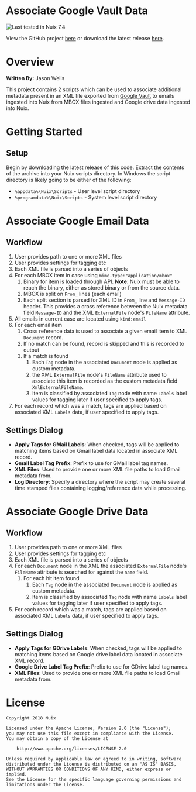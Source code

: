 
Associate Google Vault Data
===========================

![Last tested in Nuix 7.4](https://img.shields.io/badge/Nuix-7.4-green.svg)

View the GitHub project [here](https://github.com/Nuix/Associate-Google-Vault-Data) or download the latest release [here](https://github.com/Nuix/Associate-Google-Vault-Data/releases).

# Overview

**Written By:** Jason Wells

This project contains 2 scripts which can be used to associate additional metadata present in an XML file exported from [Google Vault](https://support.google.com/vault/answer/6099459?hl=en) to emails ingested into Nuix from MBOX files ingested and Google drive data ingested into Nuix.

# Getting Started

## Setup

Begin by downloading the latest release of this code.  Extract the contents of the archive into your Nuix scripts directory.  In Windows the script directory is likely going to be either of the following:

- `%appdata%\Nuix\Scripts` - User level script directory
- `%programdata%\Nuix\Scripts` - System level script directory

# Associate Google Email Data
## Workflow

1. User provides path to one or more XML files
1. User provides settings for tagging etc
1. Each XML file is parsed into a series of objects
1. For each MBOX item in case using `mime-type:"application/mbox"`
	1. Binary for item is loaded through API.  **Note**: Nuix must be able to reach the binary, either as stored binary or from the source data.
	1. MBOX is split on `From_` lines (each email)
	1. Each split section is parsed for XML ID in `From_` line and `Message-ID` header.  This provides a cross reference between the Nuix metadata field `Message-ID` and the XML `ExternalFile` node's `FileName` attribute.
1. All emails in current case are located using `kind:email`
1. For each email item
	1. Cross reference data is used to associate a given email item to XML `Document` record.
	1. If no match can be found, record is skipped and this is recorded to output
	1. If a match is found
		1. Each `Tag` node in the associated `Document` node is applied as custom metadata.
		1. the XML `ExternalFile` node's `FileName` attribute used to associate this item is recorded as the custom metadata field `XmlExternalFileName`.
		1. Item is classified by associated `Tag` node with name `Labels` label values for tagging later if user specified to apply tags.
1. For each record which was a match, tags are applied based on associated XML `Labels` data, if user specified to apply tags.

## Settings Dialog

- **Apply Tags for GMail Labels**: When checked, tags will be applied to matching items based on Gmail label data located in associate XML record.
- **Gmail Label Tag Prefix**: Prefix to use for GMail label tag names.
- **XML Files**: Used to provide one or more XML file paths to load Gmail metadata from.
- **Log Directory**: Specify a directory where the script may create several time stamped files containing logging/reference data while processing.

# Associate Google Drive Data

## Workflow

1. User provides path to one or more XML files
1. User provides settings for tagging etc
1. Each XML file is parsed into a series of objects
1. For each `Document` node in the XML the associated `ExternalFile` node's `FileName` attribute is searched for against the `name` field.
	1. For each hit item found
		1. Each `Tag` node in the associated `Document` node is applied as custom metadata.
		1. Item is classified by associated `Tag` node with name `Labels` label values for tagging later if user specified to apply tags.
1. For each record which was a match, tags are applied based on associated XML `Labels` data, if user specified to apply tags.

## Settings Dialog

- **Apply Tags for GDrive Labels**: When checked, tags will be applied to matching items based on Google drive label data located in associate XML record.
- **Google Drive Label Tag Prefix**: Prefix to use for GDrive label tag names.
- **XML Files**: Used to provide one or more XML file paths to load Gmail metadata from.

# License

```
Copyright 2018 Nuix

Licensed under the Apache License, Version 2.0 (the "License");
you may not use this file except in compliance with the License.
You may obtain a copy of the License at

    http://www.apache.org/licenses/LICENSE-2.0

Unless required by applicable law or agreed to in writing, software
distributed under the License is distributed on an "AS IS" BASIS,
WITHOUT WARRANTIES OR CONDITIONS OF ANY KIND, either express or implied.
See the License for the specific language governing permissions and
limitations under the License.
```